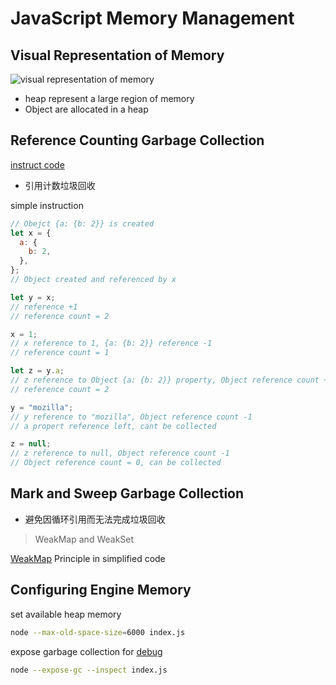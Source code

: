 # JavaScript Memory Management

## Visual Representation of Memory

![visual representation of memory](https://developer.mozilla.org/en-us/docs/web/javascript/eventloop/the-javascript-runtime-environment-example.svg)

- heap represent a large region of memory
- Object are allocated in a heap

## Reference Counting Garbage Collection

[instruct code](garbage-collection.md)

- 引用计数垃圾回收

simple instruction

```js
// Obejct {a: {b: 2}} is created
let x = {
  a: {
    b: 2,
  },
};
// Object created and referenced by x

let y = x;
// reference +1
// reference count = 2

x = 1;
// x reference to 1, {a: {b: 2}} reference -1
// reference count = 1

let z = y.a;
// z reference to Object {a: {b: 2}} property, Object reference count +1
// reference count = 2

y = "mozilla";
// y reference to "mozilla", Object reference count -1
// a propert reference left, cant be collected

z = null;
// z reference to null, Object reference count -1
// Object reference count = 0, can be collected
```


## Mark and Sweep Garbage Collection

- 避免因循环引用而无法完成垃圾回收

> WeakMap and WeakSet

[WeakMap](javascript-built-in-object-weakmap.md) Principle in simplified code

## Configuring Engine Memory

set available heap memory

```bash
node --max-old-space-size=6000 index.js
```

expose garbage collection for [debug](nodejs-debug.md)

```bash
node --expose-gc --inspect index.js
```